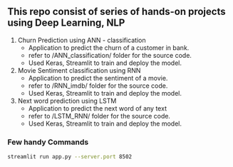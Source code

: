 ## This repo consist of series of hands-on projects using Deep Learning, NLP

1) Churn Prediction using ANN - classification
    - Application to predict the churn of a customer in bank.
    - refer to /ANN_classification/ folder for the source code.
    - Used Keras, Streamlit to train and deploy the model.
2) Movie Sentiment classification using RNN
    - Application to predict the sentiment of a movie.
    - refer to /RNN_imdb/ folder for the source code.
    - Used Keras, Streamlit to train and deploy the model.
3) Next word prediction using LSTM
    - Application to predict the next word of any text
    - refer to /LSTM_RNN/ folder for the source code.
    - Used Keras, Streamlit to train and deploy the model.


### Few handy Commands

```sh
streamlit run app.py --server.port 8502
```
